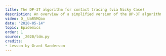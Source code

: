 ```yaml
---
title: The DP-3T algorithm for contact tracing (via Nicky Case)
description: An overview of a simplified version of the DP-3T algorithm for privacy-first contact-tracing
video: D__UaR5MQao
date: "2020-05-14"
topic: Epidemics
order: 1
source: _2020/ldm.py
credits:
- Lesson by Grant Sanderson
---
```

